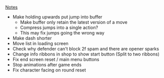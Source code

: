 [Notes](/docs/feedback/playtests/first_locals_feedback_round.md)

- Make holding upwards put jump into buffer
  - Make buffer only retain the latest version of a move
  - Compress jumps into a single action?
  - This may fix jumps going the wrong way
- Make dash shorter
- Move list in loading screen
- Check why defender can't block 2f spam and there are opener sparks
- Change info ribbons in shop to show start button (Split to two ribbons)
- Fix end screen reset / main menu buttons
- Stop animations after game ends
- Fix character facing on round reset
